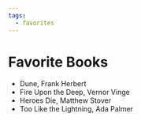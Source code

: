 ```yaml
---
tags:
  - favorites
---
```


# Favorite Books

- Dune, Frank Herbert
- Fire Upon the Deep, Vernor Vinge
- Heroes Die, Matthew Stover
- Too Like the Lightning, Ada Palmer
